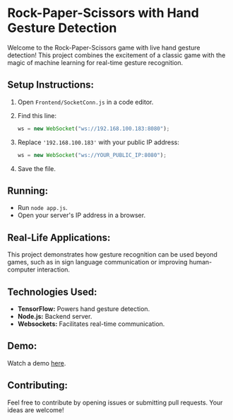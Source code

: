 # Rock-Paper-Scissors with Hand Gesture Detection

Welcome to the Rock-Paper-Scissors game with live hand gesture detection! This project combines the excitement of a classic game with the magic of machine learning for real-time gesture recognition.
## Setup Instructions:

1. Open `Frontend/SocketConn.js` in a code editor.

2. Find this line:
   ```javascript
   ws = new WebSocket("ws://192.168.100.183:8080");
   ```

3. Replace `'192.168.100.183'` with your public IP address:
   ```javascript
   ws = new WebSocket("ws://YOUR_PUBLIC_IP:8080");
   ```

4. Save the file.

## Running:

- Run `node app.js`.
- Open your server's IP address in a browser.

## Real-Life Applications:

This project demonstrates how gesture recognition can be used beyond games, such as in sign language communication or improving human-computer interaction.

## Technologies Used:

- **TensorFlow:** Powers hand gesture detection.
- **Node.js:** Backend server.
- **Websockets:** Facilitates real-time communication.

## Demo:

Watch a demo [here](https://www.linkedin.com/posts/devanmolsharma_webdev-ai-gesturerecognition-activity-7147444377047506944-0Y1S?utm_source=share&utm_medium=member_android).

## Contributing:

Feel free to contribute by opening issues or submitting pull requests. Your ideas are welcome!